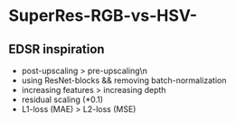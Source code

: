 # SuperRes-RGB-vs-HSV-

## EDSR inspiration
* post-upscaling > pre-upscaling\n
* using ResNet-blocks && removing batch-normalization
* increasing features > increasing depth
* residual scaling (*0.1)
* L1-loss (MAE) > L2-loss (MSE)
